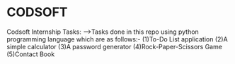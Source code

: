 # CODSOFT
Codsoft Internship Tasks:
-->Tasks done in this repo using python programming language  which are as follows:-
(1)To-Do List application
(2)A simple calculator
(3)A password generator
(4)Rock-Paper-Scissors Game
(5)Contact Book
